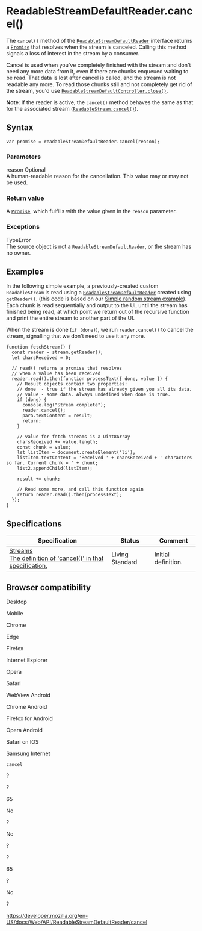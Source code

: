 # ReadableStreamDefaultReader.cancel()

The `cancel()` method of the [`ReadableStreamDefaultReader`](../readablestreamdefaultreader) interface returns a [`Promise`](https://developer.mozilla.org/en-US/docs/Web/JavaScript/Reference/Global_Objects/Promise) that resolves when the stream is canceled. Calling this method signals a loss of interest in the stream by a consumer.

Cancel is used when you've completely finished with the stream and don't need any more data from it, even if there are chunks enqueued waiting to be read. That data is lost after cancel is called, and the stream is not readable any more. To read those chunks still and not completely get rid of the stream, you'd use [`ReadableStreamDefaultController.close()`](../readablestreamdefaultcontroller/close).

**Note**: If the reader is active, the `cancel()` method behaves the same as that for the associated stream ([`ReadableStream.cancel()`](../readablestream/cancel)).

## Syntax

    var promise = readableStreamDefaultReader.cancel(reason);

### Parameters

reason <span class="badge inline optional">Optional</span>  
A human-readable reason for the cancellation. This value may or may not be used.

### Return value

A [`Promise`](https://developer.mozilla.org/en-US/docs/Web/JavaScript/Reference/Global_Objects/Promise), which fulfills with the value given in the `reason` parameter.

### Exceptions

TypeError  
The source object is not a `ReadableStreamDefaultReader`, or the stream has no owner.

## Examples

In the following simple example, a previously-created custom `ReadableStream` is read using a [`ReadableStreamDefaultReader`](../readablestreamdefaultreader) created using `getReader()`. (this code is based on our [Simple random stream example](https://mdn.github.io/dom-examples/streams/simple-random-stream/)). Each chunk is read sequentially and output to the UI, until the stream has finished being read, at which point we return out of the recursive function and print the entire stream to another part of the UI.

When the stream is done (`if (done)`), we run `reader.cancel()` to cancel the stream, signalling that we don't need to use it any more.

    function fetchStream() {
      const reader = stream.getReader();
      let charsReceived = 0;

      // read() returns a promise that resolves
      // when a value has been received
      reader.read().then(function processText({ done, value }) {
        // Result objects contain two properties:
        // done  - true if the stream has already given you all its data.
        // value - some data. Always undefined when done is true.
        if (done) {
          console.log("Stream complete");
          reader.cancel();
          para.textContent = result;
          return;
        }

        // value for fetch streams is a Uint8Array
        charsReceived += value.length;
        const chunk = value;
        let listItem = document.createElement('li');
        listItem.textContent = 'Received ' + charsReceived + ' characters so far. Current chunk = ' + chunk;
        list2.appendChild(listItem);

        result += chunk;

        // Read some more, and call this function again
        return reader.read().then(processText);
      });
    }

## Specifications

<table><thead><tr class="header"><th>Specification</th><th>Status</th><th>Comment</th></tr></thead><tbody><tr class="odd"><td><a href="https://streams.spec.whatwg.org/#default-reader-cancel">Streams<br />
<span class="small">The definition of 'cancel()' in that specification.</span></a></td><td><span class="spec-living">Living Standard</span></td><td>Initial definition.</td></tr></tbody></table>

## Browser compatibility

Desktop

Mobile

Chrome

Edge

Firefox

Internet Explorer

Opera

Safari

WebView Android

Chrome Android

Firefox for Android

Opera Android

Safari on IOS

Samsung Internet

`cancel`

?

?

65

No

?

No

?

?

65

?

No

?

<a href="https://developer.mozilla.org/en-US/docs/Web/API/ReadableStreamDefaultReader/cancel" class="_attribution-link">https://developer.mozilla.org/en-US/docs/Web/API/ReadableStreamDefaultReader/cancel</a>
